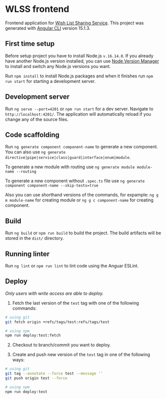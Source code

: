 # WLSS frontend

Frontend application for [Wish List Sharing Service](https://github.com/week-password/wisher). This project was generated with [Angular CLI](https://github.com/angular/angular-cli) version 15.1.3.

## First time setup

Before setup project you have to install Node.js `v.16.14.0`. If you already have another Node.js version installed, you can use [Node Version Manager](https://github.com/nvm-sh/nvm) to install and switch any Node.js versions you want.

Run `npm install` to install Node.js packages and when it finishes run `npm run start` for starting a development server.

## Development server

Run `ng serve --port=4201` or `npm run start` for a dev server. Navigate to `http://localhost:4201/`. The application will automatically reload if you change any of the source files.

## Code scaffolding

Run `ng generate component component-name` to generate a new component. You can also use `ng generate directive|pipe|service|class|guard|interface|enum|module`.

To generate a new module with routing use `ng generate module module-name --routing`

To generate a new component without `.spec.ts` file use `ng generate component component-name --skip-tests=true`

Also you can use shorthand versions of the commands, for expample: `ng g m module-name` for creating module or `ng g c component-name` for creating component.

## Build

Run `ng build` or `npm run build` to build the project. The build artifacts will be stored in the `dist/` directory.

## Running linter

Run `ng lint` or `npm run lint` to lint code using the Anguar ESLint.

## Deploy

_Only users with write access are able to deploy._

1. Fetch the last version of the `test` tag with one of the following commands:
```bash
# using git
git fetch origin +refs/tags/test:refs/tags/test

# using npm
npm run deploy:test:fetch
```

2. Checkout to branch/commit you want to deploy.

3. Create and push new version of the `test` tag in one of the following ways:
```bash
# using git
git tag --annotate --force test --message ''
git push origin test --force

# using npm
npm run deploy:test
```